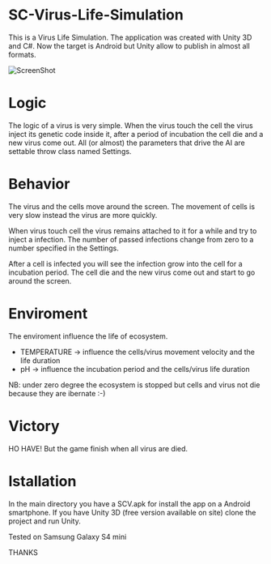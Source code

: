 # SC-Virus-Life-Simulation
This is a Virus Life Simulation. 
The application was created with Unity 3D and C#. 
Now the target is Android but Unity allow to publish in almost all formats.

![ScreenShot](http://www.toohook.it/public/1.jpg)

# Logic
The logic of a virus is very simple. 
When the virus touch the cell the virus inject its genetic code inside it, after a period of incubation the cell die and a new virus come out.
All (or almost) the parameters that drive the AI are settable throw class named Settings.

# Behavior
The virus and the cells move around the screen.
The movement of cells is very slow instead the virus are more quickly.

When virus touch cell the virus remains attached to it for a while and try to inject a infection.
The number of passed infections change from zero to a number specified in the Settings.

After a cell is infected you will see the infection grow into the cell for a incubation period.
The cell die and the new virus come out and start to go around the screen.

# Enviroment
The enviroment influence the life of ecosystem.

- TEMPERATURE -> influence the cells/virus movement velocity and the life duration
- pH -> influence the incubation period and the cells/virus life duration

NB: under zero degree the ecosystem is stopped but cells and virus not die because they are ibernate :-)

# Victory
HO HAVE! But the game finish when all virus are died.

# Istallation
In the main directory you have a SCV.apk for install the app on a Android smartphone.
If you have Unity 3D (free version available on site) clone the project and run Unity.

Tested on Samsung Galaxy S4 mini


THANKS
